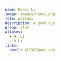 ```yaml
---
name: Haoxi Li
image: images/haoxi.png
role: postdoc
description: a good guy
group: alum
aliases:
  - H. Li
  - H Li
links:
  email: hl2500@unc.edu
---
```


